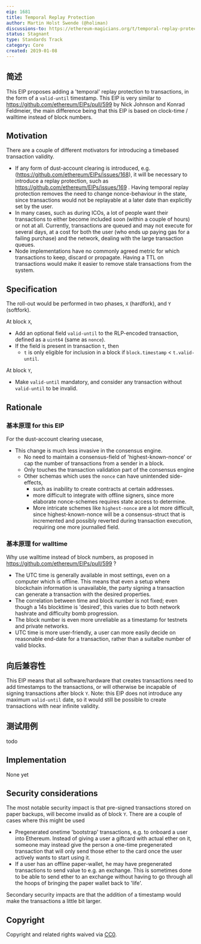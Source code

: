 ```yaml
---
eip: 1681
title: Temporal Replay Protection
author: Martin Holst Swende (@holiman)
discussions-to: https://ethereum-magicians.org/t/temporal-replay-protection/2355
status: Stagnant
type: Standards Track
category: Core
created: 2019-01-08
---
```


## 简述

This EIP proposes adding a 'temporal' replay protection to transactions, in the form of a `valid-until` timestamp. This EIP is very similar to https://github.com/ethereum/EIPs/pull/599 by Nick Johnson and Konrad Feldmeier, the main difference being that this EIP is based on clock-time / walltime instead of block numbers.


## Motivation

There are a couple of different motivators for introducing a timebased transaction validity.

- If any form of dust-account clearing is introduced, e.g. (https://github.com/ethereum/EIPs/issues/168), it will be necessary to introduce a replay protection, such as https://github.com/ethereum/EIPs/issues/169 . Having temporal replay protection removes the need to change nonce-behaviour in the state, since transactions would not be replayable at a later date than explicitly set by the user.
- In many cases, such as during ICOs, a lot of people want their transactions to either become included soon (within a couple of hours) or not at all. Currently, transactions are queued and may not execute for several days, at a cost for both the user (who ends up paying gas for a failing purchase) and the network, dealing with the large transaction queues.
- Node implementations have no commonly agreed metric for which transactions to keep, discard or propagate. Having a TTL on transactions would make it easier to remove stale transactions from the system.

## Specification

The roll-out would be performed in two phases, `X` (hardfork), and `Y` (softfork).

At block `X`,

- Add an optional field `valid-until` to the RLP-encoded transaction, defined as a `uint64` (same as `nonce`).
- If the field is present in transaction `t`, then
  - `t` is only eligible for inclusion in a block if `block.timestamp` < `t.valid-until`.

At block `Y`,
- Make `valid-until` mandatory, and consider any transaction without `valid-until` to be invalid.

## Rationale

### 基本原理 for this EIP

For the dust-account clearing usecase,
- This change is much less invasive in the consensus engine.
  - No need to maintain a consensus-field of 'highest-known-nonce' or cap the number of transactions from a sender in a block.
  - Only touches the transaction validation part of the consensus engine
  - Other schemas which uses the `nonce` can have unintended side-effects,
    - such as inability to create contracts at certain addresses.
    - more difficult to integrate with offline signers, since more elaborate nonce-schemes requires state access to determine.
    - More intricate schemes like `highest-nonce` are a lot more difficult, since highest-known-nonce will be a consensus-struct that is incremented and possibly reverted during transaction execution, requiring one more journalled field.


### 基本原理 for walltime

Why use walltime instead of block numbers, as proposed in https://github.com/ethereum/EIPs/pull/599 ?

- The UTC time is generally available in most settings, even on a computer which is offline. This means that even a setup where blockchain information is unavailable, the party signing a transaction can generate a transaction with the desired properties.
- The correlation between time and block number is not fixed; even though a 14s blocktime is 'desired', this varies due to both network hashrate and difficulty bomb progression.
- The block number is even more unreliable as a timestamp for testnets and private networks.
- UTC time is more user-friendly, a user can more easily decide on reasonable end-date for a transaction, rather than a suitalbe number of valid blocks.


## 向后兼容性

This EIP means that all software/hardware that creates transactions need to add timestamps to the transactions, or will otherwise be incapable of signing transactions after block `Y`. Note: this EIP does not introduce any maximum `valid-until` date, so it would still be possible to create transactions with near infinite validity.

## 测试用例

todo

## Implementation

None yet

## Security considerations

The most notable security impact is that pre-signed transactions stored on paper backups, will become invalid as of block `Y`. There are a couple of cases where this might be used
   - Pregenerated onetime 'bootstrap' transactions, e.g. to onboard a user into Ethereum. Instead of giving a user a giftcard with actual ether on it, someone may instead give the person a one-time pregenerated transaction that will only send those ether to the card once the user actively wants to start using it.
   - If a user has an offline paper-wallet, he may have pregenerated transactions to send value to e.g. an exchange. This is sometimes done to be able to send ether to an exchange without having to go through all the hoops of bringing the paper wallet back to 'life'.

Secondary security impacts are that the addition of a timestamp would make the transactions a little bit larger.

## Copyright
Copyright and related rights waived via [CC0](../LICENSE.md).

